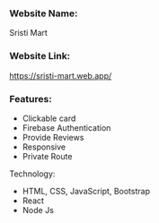 ### Website Name: 
Sristi Mart

### Website Link: 
https://sristi-mart.web.app/

### Features:
* Clickable card
* Firebase Authentication
* Provide Reviews
* Responsive 
* Private Route

Technology:
* HTML, CSS, JavaScript, Bootstrap
* React
* Node Js